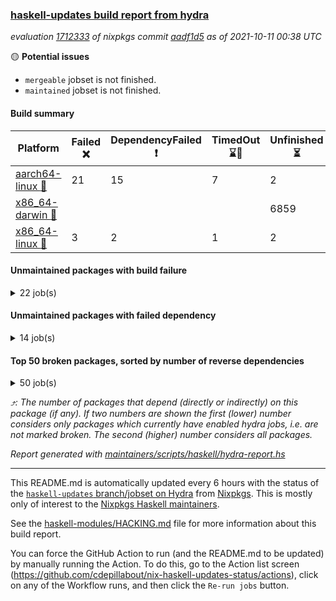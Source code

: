 ### [haskell-updates build report from hydra](https://hydra.nixos.org/jobset/nixpkgs/haskell-updates)
*evaluation [1712333](https://hydra.nixos.org/eval/1712333) of nixpkgs commit [aadf1d5](https://github.com/NixOS/nixpkgs/commits/aadf1d5f3f7bdbb30e5b9e348dbd97bcc8369634) as of 2021-10-11 00:38 UTC*

:yellow_circle: **Potential issues**
  * `mergeable` jobset is not finished.
  * `maintained` jobset is not finished.

#### Build summary

 | Platform | Failed :x: | DependencyFailed :heavy_exclamation_mark: | TimedOut :hourglass::no_entry_sign: | Unfinished :hourglass_flowing_sand: | Success :heavy_check_mark: | 
 | --- | --- | --- | --- | --- | --- | 
 | [aarch64-linux :iphone:](https://hydra.nixos.org/eval/1712333?filter=.aarch64-linux) | 21 | 15 | 7 | 2 | 6861 | 
 | [x86_64-darwin :apple:](https://hydra.nixos.org/eval/1712333?filter=.x86_64-darwin) |  |  |  | 6859 |  | 
 | [x86_64-linux :penguin:](https://hydra.nixos.org/eval/1712333?filter=.x86_64-linux) | 3 | 2 | 1 | 2 | 6943 | 
#### Unmaintained packages with build failure
<details><summary>22 job(s) </summary>

- [ ] [[:iphone::x:]](https://hydra.nixos.org/build/155232856) [[:apple::hourglass_flowing_sand:]](https://hydra.nixos.org/build/155721016) [[:penguin::heavy_check_mark:]](https://hydra.nixos.org/build/155243853) [haskellPackages.libBF](https://hydra.nixos.org/eval/1712333?filter=haskellPackages.libBF)  :arrow_heading_up: 4 | 20
- [ ] [[:iphone::x:]](https://hydra.nixos.org/build/155593976) [[:apple::hourglass_flowing_sand:]](https://hydra.nixos.org/build/155722014) [[:penguin::heavy_check_mark:]](https://hydra.nixos.org/build/155594865) [haskellPackages.ptr-poker](https://hydra.nixos.org/eval/1712333?filter=haskellPackages.ptr-poker)  :arrow_heading_up: 3 | 3
- [ ] [[:iphone::x:]](https://hydra.nixos.org/build/155594340) [[:apple::hourglass_flowing_sand:]](https://hydra.nixos.org/build/155722138) [[:penguin::heavy_check_mark:]](https://hydra.nixos.org/build/155597794) [haskellPackages.factory](https://hydra.nixos.org/eval/1712333?filter=haskellPackages.factory)  :arrow_heading_up: 2 | 4
- [ ] [[:iphone::x:]](https://hydra.nixos.org/build/155744091) [[:apple::hourglass_flowing_sand:]](https://hydra.nixos.org/build/155744085) [[:penguin::heavy_check_mark:]](https://hydra.nixos.org/build/155744086) [haskellPackages.quic](https://hydra.nixos.org/eval/1712333?filter=haskellPackages.quic)  :arrow_heading_up: 2 | 2
- [ ] [[:iphone::x:]](https://hydra.nixos.org/build/155598410) [[:apple::hourglass_flowing_sand:]](https://hydra.nixos.org/build/155723430) [[:penguin::heavy_check_mark:]](https://hydra.nixos.org/build/155596024) [haskellPackages.OrderedBits](https://hydra.nixos.org/eval/1712333?filter=haskellPackages.OrderedBits)  :arrow_heading_up: 1 | 36
- [ ] [[:iphone::x:]](https://hydra.nixos.org/build/155601408) [[:apple::hourglass_flowing_sand:]](https://hydra.nixos.org/build/155720995) [[:penguin::heavy_check_mark:]](https://hydra.nixos.org/build/155594896) [haskellPackages.type-natural](https://hydra.nixos.org/eval/1712333?filter=haskellPackages.type-natural)  :arrow_heading_up: 1 | 4
- [ ] [[:iphone::x:]](https://hydra.nixos.org/build/155241261) [[:apple::hourglass_flowing_sand:]](https://hydra.nixos.org/build/155726085) [[:penguin::heavy_check_mark:]](https://hydra.nixos.org/build/155238846) [haskellPackages.long-double](https://hydra.nixos.org/eval/1712333?filter=haskellPackages.long-double)  :arrow_heading_up: 1 | 2
- [ ] [[:iphone::x:]](https://hydra.nixos.org/build/155248867) [[:apple::hourglass_flowing_sand:]](https://hydra.nixos.org/build/155720190) [[:penguin::heavy_check_mark:]](https://hydra.nixos.org/build/155230089) [haskellPackages.easytensor](https://hydra.nixos.org/eval/1712333?filter=haskellPackages.easytensor)  :arrow_heading_up: 1 | 1
- [ ] [[:iphone::x:]](https://hydra.nixos.org/build/155231800) [[:apple::hourglass_flowing_sand:]](https://hydra.nixos.org/build/155720090) [[:penguin::heavy_check_mark:]](https://hydra.nixos.org/build/155246060) [haskellPackages.nlopt-haskell](https://hydra.nixos.org/eval/1712333?filter=haskellPackages.nlopt-haskell)  :arrow_heading_up: 1 | 1
- [ ] [[:iphone::x:]](https://hydra.nixos.org/build/155229836) [[:apple::hourglass_flowing_sand:]](https://hydra.nixos.org/build/155724945) [[:penguin::heavy_check_mark:]](https://hydra.nixos.org/build/155238806) [haskellPackages.unicode-properties](https://hydra.nixos.org/eval/1712333?filter=haskellPackages.unicode-properties)  :arrow_heading_up: 1 | 1
- [ ] [[:iphone::x:]](https://hydra.nixos.org/build/155599699) [[:apple::hourglass_flowing_sand:]](https://hydra.nixos.org/build/155723317) [[:penguin::heavy_check_mark:]](https://hydra.nixos.org/build/155600026) [haskellPackages.accelerate-llvm](https://hydra.nixos.org/eval/1712333?filter=haskellPackages.accelerate-llvm)  :arrow_heading_up: 0 | 8
- [ ] [[:iphone::x:]](https://hydra.nixos.org/build/155230769) [[:apple::hourglass_flowing_sand:]](https://hydra.nixos.org/build/155721834) [[:penguin::heavy_check_mark:]](https://hydra.nixos.org/build/155235567) [haskellPackages.freetype2](https://hydra.nixos.org/eval/1712333?filter=haskellPackages.freetype2)  :arrow_heading_up: 0 | 7
- [ ] [[:iphone::x:]](https://hydra.nixos.org/build/155598704) [[:apple::hourglass_flowing_sand:]](https://hydra.nixos.org/build/155724900) [[:penguin::heavy_check_mark:]](https://hydra.nixos.org/build/155600475) [haskellPackages.cdar-mBound](https://hydra.nixos.org/eval/1712333?filter=haskellPackages.cdar-mBound)  :arrow_heading_up: 0 | 2
- [ ] [[:iphone::x:]](https://hydra.nixos.org/build/155233986) [[:apple::hourglass_flowing_sand:]](https://hydra.nixos.org/build/155719926) [[:penguin::heavy_check_mark:]](https://hydra.nixos.org/build/155240530) [haskellPackages.picosat](https://hydra.nixos.org/eval/1712333?filter=haskellPackages.picosat)  :arrow_heading_up: 0 | 1
- [ ] [[:iphone::x:]](https://hydra.nixos.org/build/155232607) [[:apple::hourglass_flowing_sand:]](https://hydra.nixos.org/build/155720246) [[:penguin::heavy_check_mark:]](https://hydra.nixos.org/build/155242641) [haskellPackages.HsASA](https://hydra.nixos.org/eval/1712333?filter=haskellPackages.HsASA) 
- [ ] [[:iphone::x:]](https://hydra.nixos.org/build/155595091) [[:apple::hourglass_flowing_sand:]](https://hydra.nixos.org/build/155722794) [[:penguin::x:]](https://hydra.nixos.org/build/155600238) [haskellPackages.ansi-terminal-game](https://hydra.nixos.org/eval/1712333?filter=haskellPackages.ansi-terminal-game) 
- [ ] [[:iphone::x:]](https://hydra.nixos.org/build/155600378) [[:apple::hourglass_flowing_sand:]](https://hydra.nixos.org/build/155723284) [[:penguin::x:]](https://hydra.nixos.org/build/155600402) [haskellPackages.esqueleto-pgcrypto](https://hydra.nixos.org/eval/1712333?filter=haskellPackages.esqueleto-pgcrypto) 
- [ ] [[:iphone::x:]](https://hydra.nixos.org/build/155232986) [[:penguin::heavy_check_mark:]](https://hydra.nixos.org/build/155236392) [haskellPackages.gnome-keyring](https://hydra.nixos.org/eval/1712333?filter=haskellPackages.gnome-keyring) 
- [ ] [[:iphone::x:]](https://hydra.nixos.org/build/155593128) [[:apple::hourglass_flowing_sand:]](https://hydra.nixos.org/build/155725304) [[:penguin::heavy_check_mark:]](https://hydra.nixos.org/build/155593579) [haskellPackages.hq](https://hydra.nixos.org/eval/1712333?filter=haskellPackages.hq) 
- [ ] [[:iphone::x:]](https://hydra.nixos.org/build/155241477) [[:apple::hourglass_flowing_sand:]](https://hydra.nixos.org/build/155725915) [[:penguin::heavy_check_mark:]](https://hydra.nixos.org/build/155247469) [haskellPackages.poker](https://hydra.nixos.org/eval/1712333?filter=haskellPackages.poker) 
- [ ] [[:iphone::heavy_exclamation_mark:]](https://hydra.nixos.org/build/155744089) [[:apple::hourglass_flowing_sand:]](https://hydra.nixos.org/build/155744087) [[:penguin::x:]](https://hydra.nixos.org/build/155744088) [haskellPackages.warp-quic](https://hydra.nixos.org/eval/1712333?filter=haskellPackages.warp-quic) 
- [ ] [[:iphone::x:]](https://hydra.nixos.org/build/155238689) [[:apple::hourglass_flowing_sand:]](https://hydra.nixos.org/build/155724075) [[:penguin::heavy_check_mark:]](https://hydra.nixos.org/build/155241833) [haskellPackages.wiringPi](https://hydra.nixos.org/eval/1712333?filter=haskellPackages.wiringPi) 
</details>

#### Unmaintained packages with failed dependency
<details><summary>14 job(s) </summary>

- [ ] [[:iphone::heavy_exclamation_mark:]](https://hydra.nixos.org/build/155593967) [[:apple::hourglass_flowing_sand:]](https://hydra.nixos.org/build/155719302) [[:penguin::heavy_check_mark:]](https://hydra.nixos.org/build/155597330) [haskellPackages.jsonifier](https://hydra.nixos.org/eval/1712333?filter=haskellPackages.jsonifier)  :arrow_heading_up: 2 | 2
- [ ] [[:iphone::heavy_exclamation_mark:]](https://hydra.nixos.org/build/155595493) [[:apple::hourglass_flowing_sand:]](https://hydra.nixos.org/build/155719563) [[:penguin::heavy_exclamation_mark:]](https://hydra.nixos.org/build/155597729) [haskellPackages.hbro](https://hydra.nixos.org/eval/1712333?filter=haskellPackages.hbro)  :arrow_heading_up: 1 | 1
- [ ] [[:iphone::heavy_exclamation_mark:]](https://hydra.nixos.org/build/155744093) [[:apple::hourglass_flowing_sand:]](https://hydra.nixos.org/build/155744092) [[:penguin::heavy_check_mark:]](https://hydra.nixos.org/build/155744090) [haskellPackages.http3](https://hydra.nixos.org/eval/1712333?filter=haskellPackages.http3)  :arrow_heading_up: 1 | 1
- [ ] [[:iphone::heavy_exclamation_mark:]](https://hydra.nixos.org/build/155597475) [[:apple::hourglass_flowing_sand:]](https://hydra.nixos.org/build/155723138) [[:penguin::heavy_check_mark:]](https://hydra.nixos.org/build/155601714) [haskellPackages.opentelemetry-extra](https://hydra.nixos.org/eval/1712333?filter=haskellPackages.opentelemetry-extra)  :arrow_heading_up: 1 | 1
- [ ] [[:iphone::heavy_exclamation_mark:]](https://hydra.nixos.org/build/155599634) [[:apple::hourglass_flowing_sand:]](https://hydra.nixos.org/build/155721267) [[:penguin::heavy_check_mark:]](https://hydra.nixos.org/build/155593449) [haskellPackages.PrimitiveArray](https://hydra.nixos.org/eval/1712333?filter=haskellPackages.PrimitiveArray)  :arrow_heading_up: 0 | 35
- [ ] [[:iphone::heavy_exclamation_mark:]](https://hydra.nixos.org/build/155595154) [[:apple::hourglass_flowing_sand:]](https://hydra.nixos.org/build/155724546) [[:penguin::heavy_check_mark:]](https://hydra.nixos.org/build/155598111) [haskellPackages.sized](https://hydra.nixos.org/eval/1712333?filter=haskellPackages.sized)  :arrow_heading_up: 0 | 2
- [ ] [[:iphone::heavy_exclamation_mark:]](https://hydra.nixos.org/build/155238254) [[:apple::hourglass_flowing_sand:]](https://hydra.nixos.org/build/155720202) [[:penguin::heavy_check_mark:]](https://hydra.nixos.org/build/155242381) [haskellPackages.easytensor-vulkan](https://hydra.nixos.org/eval/1712333?filter=haskellPackages.easytensor-vulkan) 
- [ ] [[:iphone::heavy_exclamation_mark:]](https://hydra.nixos.org/build/155593818) [[:apple::hourglass_flowing_sand:]](https://hydra.nixos.org/build/155721382) [[:penguin::heavy_check_mark:]](https://hydra.nixos.org/build/155595620) [haskellPackages.fishfood](https://hydra.nixos.org/eval/1712333?filter=haskellPackages.fishfood) 
- [ ] [[:iphone::heavy_exclamation_mark:]](https://hydra.nixos.org/build/155593359) [[:apple::hourglass_flowing_sand:]](https://hydra.nixos.org/build/155725379) [[:penguin::heavy_exclamation_mark:]](https://hydra.nixos.org/build/155600390) [haskellPackages.hbro-contrib](https://hydra.nixos.org/eval/1712333?filter=haskellPackages.hbro-contrib) 
- [ ] [[:iphone::heavy_exclamation_mark:]](https://hydra.nixos.org/build/155239518) [[:apple::hourglass_flowing_sand:]](https://hydra.nixos.org/build/155721929) [[:penguin::heavy_check_mark:]](https://hydra.nixos.org/build/155237801) [haskellPackages.hmatrix-nlopt](https://hydra.nixos.org/eval/1712333?filter=haskellPackages.hmatrix-nlopt) 
- [ ] [[:iphone::heavy_exclamation_mark:]](https://hydra.nixos.org/build/155594156) [[:apple::hourglass_flowing_sand:]](https://hydra.nixos.org/build/155725495) [[:penguin::heavy_check_mark:]](https://hydra.nixos.org/build/155596851) [haskellPackages.opentelemetry-lightstep](https://hydra.nixos.org/eval/1712333?filter=haskellPackages.opentelemetry-lightstep) 
- [ ] [[:iphone::heavy_exclamation_mark:]](https://hydra.nixos.org/build/155244308) [[:apple::hourglass_flowing_sand:]](https://hydra.nixos.org/build/155722763) [[:penguin::heavy_check_mark:]](https://hydra.nixos.org/build/155233504) [haskellPackages.rounded](https://hydra.nixos.org/eval/1712333?filter=haskellPackages.rounded) 
- [ ] [[:iphone::heavy_exclamation_mark:]](https://hydra.nixos.org/build/155597782) [[:apple::hourglass_flowing_sand:]](https://hydra.nixos.org/build/155725989) [[:penguin::heavy_check_mark:]](https://hydra.nixos.org/build/155596120) [haskellPackages.squeeze](https://hydra.nixos.org/eval/1712333?filter=haskellPackages.squeeze) 
- [ ] [[:iphone::heavy_exclamation_mark:]](https://hydra.nixos.org/build/155250509) [[:apple::hourglass_flowing_sand:]](https://hydra.nixos.org/build/155725172) [[:penguin::heavy_check_mark:]](https://hydra.nixos.org/build/155236489) [haskellPackages.unicode-names](https://hydra.nixos.org/eval/1712333?filter=haskellPackages.unicode-names) 
</details>

#### Top 50 broken packages, sorted by number of reverse dependencies
<details><summary>50 job(s) </summary>

[gogol-core](https://packdeps.haskellers.com/reverse/gogol-core) :arrow_heading_up: 182  
[haskell98](https://packdeps.haskellers.com/reverse/haskell98) :arrow_heading_up: 153  
[enumerator](https://packdeps.haskellers.com/reverse/enumerator) :arrow_heading_up: 56  
[derive](https://packdeps.haskellers.com/reverse/derive) :arrow_heading_up: 48  
[contiguous](https://packdeps.haskellers.com/reverse/contiguous) :arrow_heading_up: 45  
[MonadCatchIO-transformers](https://packdeps.haskellers.com/reverse/MonadCatchIO-transformers) :arrow_heading_up: 41  
[parseargs](https://packdeps.haskellers.com/reverse/parseargs) :arrow_heading_up: 41  
[bytesmith](https://packdeps.haskellers.com/reverse/bytesmith) :arrow_heading_up: 35  
[data-lens](https://packdeps.haskellers.com/reverse/data-lens) :arrow_heading_up: 34  
[distributed-process](https://packdeps.haskellers.com/reverse/distributed-process) :arrow_heading_up: 30  
[iteratee](https://packdeps.haskellers.com/reverse/iteratee) :arrow_heading_up: 29  
[jmacro](https://packdeps.haskellers.com/reverse/jmacro) :arrow_heading_up: 29  
[ip](https://packdeps.haskellers.com/reverse/ip) :arrow_heading_up: 26  
[either-unwrap](https://packdeps.haskellers.com/reverse/either-unwrap) :arrow_heading_up: 25  
[HList](https://packdeps.haskellers.com/reverse/HList) :arrow_heading_up: 23  
[SciBaseTypes](https://packdeps.haskellers.com/reverse/SciBaseTypes) :arrow_heading_up: 22  
[haskelldb](https://packdeps.haskellers.com/reverse/haskelldb) :arrow_heading_up: 22  
[hsc3](https://packdeps.haskellers.com/reverse/hsc3) :arrow_heading_up: 22  
[wxdirect](https://packdeps.haskellers.com/reverse/wxdirect) :arrow_heading_up: 22  
[BiobaseTypes](https://packdeps.haskellers.com/reverse/BiobaseTypes) :arrow_heading_up: 21  
[wxc](https://packdeps.haskellers.com/reverse/wxc) :arrow_heading_up: 21  
[biocore](https://packdeps.haskellers.com/reverse/biocore) :arrow_heading_up: 20  
[secp256k1-haskell](https://packdeps.haskellers.com/reverse/secp256k1-haskell) :arrow_heading_up: 20  
[wxcore](https://packdeps.haskellers.com/reverse/wxcore) :arrow_heading_up: 20  
[attoparsec-enumerator](https://packdeps.haskellers.com/reverse/attoparsec-enumerator) :arrow_heading_up: 19  
[bytestring-show](https://packdeps.haskellers.com/reverse/bytestring-show) :arrow_heading_up: 19  
[bytestring-trie](https://packdeps.haskellers.com/reverse/bytestring-trie) :arrow_heading_up: 19  
[numhask](https://packdeps.haskellers.com/reverse/numhask) :arrow_heading_up: 19  
[polysemy-plugin](https://packdeps.haskellers.com/reverse/polysemy-plugin) :arrow_heading_up: 19  
[wx](https://packdeps.haskellers.com/reverse/wx) :arrow_heading_up: 19  
[BiobaseENA](https://packdeps.haskellers.com/reverse/BiobaseENA) :arrow_heading_up: 18  
[asn1-data](https://packdeps.haskellers.com/reverse/asn1-data) :arrow_heading_up: 18  
[dbus-core](https://packdeps.haskellers.com/reverse/dbus-core) :arrow_heading_up: 18  
[gtksourceview2](https://packdeps.haskellers.com/reverse/gtksourceview2) :arrow_heading_up: 18  
[BiobaseXNA](https://packdeps.haskellers.com/reverse/BiobaseXNA) :arrow_heading_up: 17  
[HGamer3D-Data](https://packdeps.haskellers.com/reverse/HGamer3D-Data) :arrow_heading_up: 17  
[certificate](https://packdeps.haskellers.com/reverse/certificate) :arrow_heading_up: 17  
[dbus-client](https://packdeps.haskellers.com/reverse/dbus-client) :arrow_heading_up: 17  
[gconf](https://packdeps.haskellers.com/reverse/gconf) :arrow_heading_up: 17  
[gtk-serialized-event](https://packdeps.haskellers.com/reverse/gtk-serialized-event) :arrow_heading_up: 17  
[uuid-orphans](https://packdeps.haskellers.com/reverse/uuid-orphans) :arrow_heading_up: 17  
[cuda](https://packdeps.haskellers.com/reverse/cuda) :arrow_heading_up: 16  
[happstack-jmacro](https://packdeps.haskellers.com/reverse/happstack-jmacro) :arrow_heading_up: 16  
[manatee-core](https://packdeps.haskellers.com/reverse/manatee-core) :arrow_heading_up: 16  
[monads-fd](https://packdeps.haskellers.com/reverse/monads-fd) :arrow_heading_up: 16  
[murmur3](https://packdeps.haskellers.com/reverse/murmur3) :arrow_heading_up: 16  
[tls-extra](https://packdeps.haskellers.com/reverse/tls-extra) :arrow_heading_up: 16  
[ADPfusion](https://packdeps.haskellers.com/reverse/ADPfusion) :arrow_heading_up: 15  
[MaybeT](https://packdeps.haskellers.com/reverse/MaybeT) :arrow_heading_up: 15  
[blaze-builder-enumerator](https://packdeps.haskellers.com/reverse/blaze-builder-enumerator) :arrow_heading_up: 15  
</details>


*:arrow_heading_up:: The number of packages that depend (directly or indirectly) on this package (if any). If two numbers are shown the first (lower) number considers only packages which currently have enabled hydra jobs, i.e. are not marked broken. The second (higher) number considers all packages.*

*Report generated with [maintainers/scripts/haskell/hydra-report.hs](https://github.com/NixOS/nixpkgs/blob/haskell-updates/maintainers/scripts/haskell/hydra-report.sh)*


----------------------------------------------------------------------

This README.md is automatically updated every 6 hours with the status of the
[`haskell-updates` branch/jobset on Hydra](https://hydra.nixos.org/jobset/nixpkgs/haskell-updates)
from [Nixpkgs](https://github.com/NixOS/nixpkgs).  This is mostly only of
interest to the [Nixpkgs Haskell maintainers](https://github.com/orgs/NixOS/teams/haskell).

See the
[haskell-modules/HACKING.md](https://github.com/NixOS/nixpkgs/blob/haskell-updates/pkgs/development/haskell-modules/HACKING.md)
file for more information about this build report.

You can force the GitHub Action to run (and the README.md to be updated) by
manually running the Action.  To do this, go to the Action list screen
(https://github.com/cdepillabout/nix-haskell-updates-status/actions),
click on any of the Workflow runs, and then click the `Re-run jobs` button.
